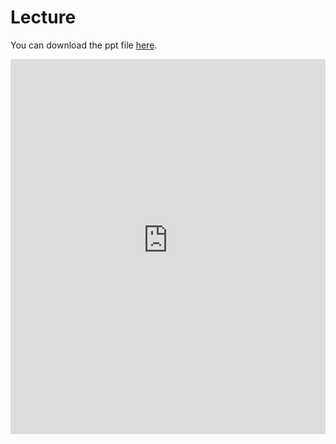 # Lecture

You can download the ppt file [here](https://thelogicalgrammar.github.io/pLoT_workshop/2.pptx).

<iframe src='https://thelogicalgrammar.github.io/pLoT_workshop/2.pdf' width='100%' height='600px' frameborder='0'>
